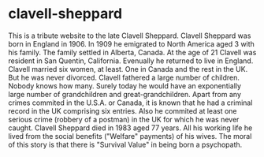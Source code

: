 # clavell-sheppard
This is a tribute website to the late Clavell Sheppard.
Clavell Sheppard was born in England in 1906.  In 1909 he emigrated to North America aged 3 with his family.  The family settled in Alberta, Canada.
At the age of 21 Clavell was resident in San Quentin, California.  Evenually he returned to live in England.
Clavell married six women, at least.  One in Canada and the rest in the UK.  But he was never divorced.
Clavell fathered a large number of children.  Nobody knows how many.  Surely today he would have an exponentially large number of grandchildren and great-grandchildren.
Apart from any crimes commited in the U.S.A. or Canada, it is known that he had a criminal record in the UK comprising six entries.
Also he commited at least one serious crime (robbery of a postman) in the UK for which he was never caught.
Clavell Sheppard died in 1983 aged 77 years.  All his working life he lived from the social benefits ("Welfare" payments) of his wives.
The moral of this story is that there is "Survival Value" in being born a psychopath.
